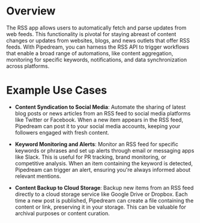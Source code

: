 # Overview

The RSS app allows users to automatically fetch and parse updates from web feeds. This functionality is pivotal for staying abreast of content changes or updates from websites, blogs, and news outlets that offer RSS feeds. With Pipedream, you can harness the RSS API to trigger workflows that enable a broad range of automations, like content aggregation, monitoring for specific keywords, notifications, and data synchronization across platforms.

# Example Use Cases

- **Content Syndication to Social Media**: Automate the sharing of latest blog posts or news articles from an RSS feed to social media platforms like Twitter or Facebook. When a new item appears in the RSS feed, Pipedream can post it to your social media accounts, keeping your followers engaged with fresh content.

- **Keyword Monitoring and Alerts**: Monitor an RSS feed for specific keywords or phrases and set up alerts through email or messaging apps like Slack. This is useful for PR tracking, brand monitoring, or competitive analysis. When an item containing the keyword is detected, Pipedream can trigger an alert, ensuring you're always informed about relevant mentions.

- **Content Backup to Cloud Storage**: Backup new items from an RSS feed directly to a cloud storage service like Google Drive or Dropbox. Each time a new post is published, Pipedream can create a file containing the content or link, preserving it in your storage. This can be valuable for archival purposes or content curation.
